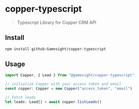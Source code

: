 # copper-typescript
> Typescript Library for Copper CRM API

## Install

```sh
npm install github:Gamesight/copper-typescript
```

## Usage

```ts
import Copper, { Lead } from "@gamesight/copper-typescript"

// initialize Copper with your access token and email
const copper: Copper = new Copper("access_token", "email")

// fetch leads
let leads: Lead[] = await copper.listLeads()
```
